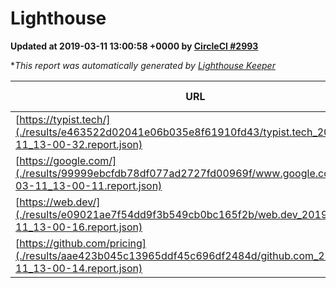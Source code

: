
# Lighthouse

**Updated at 2019-03-11 13:00:58 +0000 by [CircleCI #2993](https://circleci.com/gh/ItinerisLtd/lighthouse-keeper-example/2993)**

**This report was automatically generated by [Lighthouse Keeper](https://github.com/itinerisltd/lighthouse-keeper)*

| URL | Performance | Accessibility | Best Practices | SEO | PWA | Updated At |
| --- | --- | --- | --- | --- | --- | --- |
| [https://typist.tech/](./results/e463522d02041e06b035e8f61910fd43/typist.tech_2019-03-11_13-00-32.report.json) | 1 |  |  |  |  | 2019-03-11T13:00:32.183Z |
| [https://google.com/](./results/99999ebcfdb78df077ad2727fd00969f/www.google.com_2019-03-11_13-00-11.report.json) | 0.95 | 0.71 | 0.93 | 0.82 | 0.58 | 2019-03-11T13:00:11.402Z |
| [https://web.dev/](./results/e09021ae7f54dd9f3b549cb0bc165f2b/web.dev_2019-03-11_13-00-16.report.json) | 0.97 | 0.93 | 1 | 0.87 | 1 | 2019-03-11T13:00:16.470Z |
| [https://github.com/pricing](./results/aae423b045c13965ddf45c696df2484d/github.com_2019-03-11_13-00-14.report.json) | 0.8 | 0.89 | 0.93 | 0.91 | 0.58 | 2019-03-11T13:00:14.746Z |
